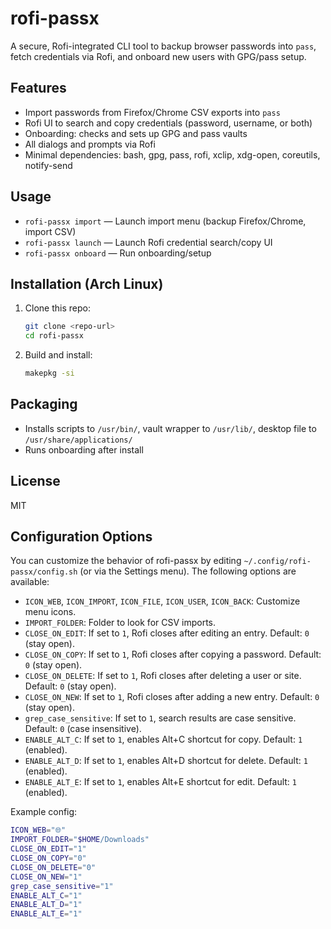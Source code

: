 # rofi-passx

A secure, Rofi-integrated CLI tool to backup browser passwords into `pass`, fetch credentials via Rofi, and onboard new users with GPG/pass setup.

## Features
- Import passwords from Firefox/Chrome CSV exports into `pass`
- Rofi UI to search and copy credentials (password, username, or both)
- Onboarding: checks and sets up GPG and pass vaults
- All dialogs and prompts via Rofi
- Minimal dependencies: bash, gpg, pass, rofi, xclip, xdg-open, coreutils, notify-send

## Usage

- `rofi-passx import` — Launch import menu (backup Firefox/Chrome, import CSV)
- `rofi-passx launch` — Launch Rofi credential search/copy UI
- `rofi-passx onboard` — Run onboarding/setup

## Installation (Arch Linux)

1. Clone this repo:
   ```sh
   git clone <repo-url>
   cd rofi-passx
   ```
2. Build and install:
   ```sh
   makepkg -si
   ```

## Packaging
- Installs scripts to `/usr/bin/`, vault wrapper to `/usr/lib/`, desktop file to `/usr/share/applications/`
- Runs onboarding after install

## License
MIT 

## Configuration Options

You can customize the behavior of rofi-passx by editing `~/.config/rofi-passx/config.sh` (or via the Settings menu). The following options are available:

- `ICON_WEB`, `ICON_IMPORT`, `ICON_FILE`, `ICON_USER`, `ICON_BACK`: Customize menu icons.
- `IMPORT_FOLDER`: Folder to look for CSV imports.
- `CLOSE_ON_EDIT`: If set to `1`, Rofi closes after editing an entry. Default: `0` (stay open).
- `CLOSE_ON_COPY`: If set to `1`, Rofi closes after copying a password. Default: `0` (stay open).
- `CLOSE_ON_DELETE`: If set to `1`, Rofi closes after deleting a user or site. Default: `0` (stay open).
- `CLOSE_ON_NEW`: If set to `1`, Rofi closes after adding a new entry. Default: `0` (stay open).
- `grep_case_sensitive`: If set to `1`, search results are case sensitive. Default: `0` (case insensitive).
- `ENABLE_ALT_C`: If set to `1`, enables Alt+C shortcut for copy. Default: `1` (enabled).
- `ENABLE_ALT_D`: If set to `1`, enables Alt+D shortcut for delete. Default: `1` (enabled).
- `ENABLE_ALT_E`: If set to `1`, enables Alt+E shortcut for edit. Default: `1` (enabled).

Example config:
```sh
ICON_WEB="🌐"
IMPORT_FOLDER="$HOME/Downloads"
CLOSE_ON_EDIT="1"
CLOSE_ON_COPY="0"
CLOSE_ON_DELETE="0"
CLOSE_ON_NEW="1"
grep_case_sensitive="1"
ENABLE_ALT_C="1"
ENABLE_ALT_D="1"
ENABLE_ALT_E="1"
``` 
